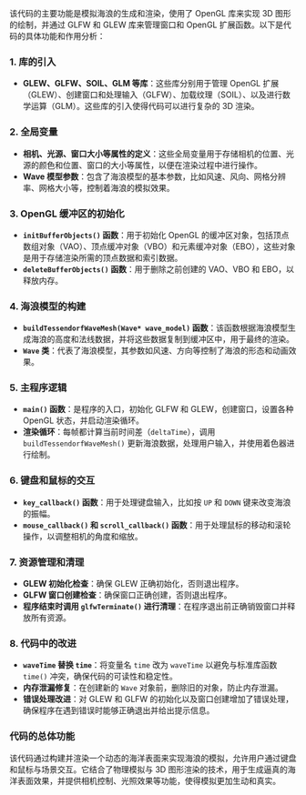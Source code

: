 该代码的主要功能是模拟海浪的生成和渲染，使用了 OpenGL 库来实现 3D 图形的绘制，并通过 GLFW 和 GLEW 库来管理窗口和 OpenGL 扩展函数。以下是代码的具体功能和作用分析：

### 1. 库的引入
- **GLEW、GLFW、SOIL、GLM 等库**：这些库分别用于管理 OpenGL 扩展（GLEW）、创建窗口和处理输入（GLFW）、加载纹理（SOIL）、以及进行数学运算（GLM）。这些库的引入使得代码可以进行复杂的 3D 渲染。

### 2. 全局变量
- **相机、光源、窗口大小等属性的定义**：这些全局变量用于存储相机的位置、光源的颜色和位置、窗口的大小等属性，以便在渲染过程中进行操作。
- **Wave 模型参数**：包含了海浪模型的基本参数，比如风速、风向、网格分辨率、网格大小等，控制着海浪的模拟效果。

### 3. OpenGL 缓冲区的初始化
- **`initBufferObjects()` 函数**：用于初始化 OpenGL 的缓冲区对象，包括顶点数组对象（VAO）、顶点缓冲对象（VBO）和元素缓冲对象（EBO），这些对象是用于存储渲染所需的顶点数据和索引数据。
- **`deleteBufferObjects()` 函数**：用于删除之前创建的 VAO、VBO 和 EBO，以释放内存。

### 4. 海浪模型的构建
- **`buildTessendorfWaveMesh(Wave* wave_model)` 函数**：该函数根据海浪模型生成海浪的高度和法线数据，并将这些数据复制到缓冲区中，用于最终的渲染。
- **`Wave` 类**：代表了海浪模型，其参数如风速、方向等控制了海浪的形态和动画效果。

### 5. 主程序逻辑
- **`main()` 函数**：是程序的入口，初始化 GLFW 和 GLEW，创建窗口，设置各种 OpenGL 状态，并启动渲染循环。
- **渲染循环**：每帧都计算当前时间差（`deltaTime`），调用 `buildTessendorfWaveMesh()` 更新海浪数据，处理用户输入，并使用着色器进行绘制。

### 6. 键盘和鼠标的交互
- **`key_callback()` 函数**：用于处理键盘输入，比如按 `UP` 和 `DOWN` 键来改变海浪的振幅。
- **`mouse_callback()` 和 `scroll_callback()` 函数**：用于处理鼠标的移动和滚轮操作，以调整相机的角度和缩放。

### 7. 资源管理和清理
- **GLEW 初始化检查**：确保 GLEW 正确初始化，否则退出程序。
- **GLFW 窗口创建检查**：确保窗口正确创建，否则退出程序。
- **程序结束时调用 `glfwTerminate()` 进行清理**：在程序退出前正确销毁窗口并释放所有资源。

### 8. 代码中的改进
- **`waveTime` 替换 `time`**：将变量名 `time` 改为 `waveTime` 以避免与标准库函数 `time()` 冲突，确保代码的可读性和稳定性。
- **内存泄漏修复**：在创建新的 `Wave` 对象前，删除旧的对象，防止内存泄漏。
- **错误处理改进**：对 GLEW 和 GLFW 的初始化以及窗口创建增加了错误处理，确保程序在遇到错误时能够正确退出并给出提示信息。

### 代码的总体功能
该代码通过构建并渲染一个动态的海洋表面来实现海浪的模拟，允许用户通过键盘和鼠标与场景交互。它结合了物理模拟与 3D 图形渲染的技术，用于生成逼真的海洋表面效果，并提供相机控制、光照效果等功能，使得模拟更加生动和真实。
